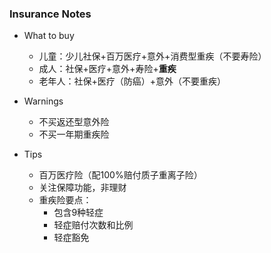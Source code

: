 ### Insurance Notes
- What to buy
    - 儿童：少儿社保+百万医疗+意外+消费型重疾（不要寿险）
    - 成人：社保+医疗+意外+寿险+**重疾**
    - 老年人：社保+医疗（防癌）+意外（不要重疾）

- Warnings
    - 不买返还型意外险
    - 不买一年期重疾险

- Tips
    - 百万医疗险（配100%赔付质子重离子险）
    - 关注保障功能，非理财
    - 重疾险要点：
        - 包含9种轻症
        - 轻症赔付次数和比例
        - 轻症豁免    
